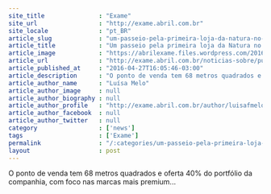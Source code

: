 ```yaml
---
site_title               : "Exame"
site_url                 : "http://exame.abril.com.br"
site_locale              : "pt_BR"
article_slug             : "um-passeio-pela-primeira-loja-da-natura-no-shopping-morumbi"
article_title            : "Um passeio pela primeira loja da Natura no shopping Morumbi"
article_image            : "https://abrilexame.files.wordpress.com/2016/10/imagem-comartilhamento.png"
article_url              : "http://exame.abril.com.br/noticias-sobre/publicidade/"
article_published_at     : "2016-04-27T16:05:46-03:00"
article_description      : "O ponto de venda tem 68 metros quadrados e oferta 40% do portfólio da companhia, com foco nas marcas mais premium..."
article_author_name      : "Luísa Melo"
article_author_image     : null
article_author_biography : null
article_author_profile   : "http://exame.abril.com.br/author/luisafmelo/"
article_author_facebook  : null
article_author_twitter   : null
category                 : ['news']
tags                     : ['Exame']
permalink                : "/:categories/um-passeio-pela-primeira-loja-da-natura-no-shopping-morumbi/"
layout                   : post
---
```


O ponto de venda tem 68 metros quadrados e oferta 40% do portfólio da companhia, com foco nas marcas mais premium...
